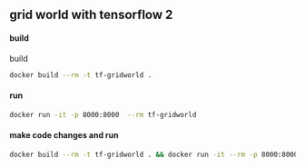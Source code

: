 ## grid world with tensorflow 2

#### build

build

```sh
docker build --rm -t tf-gridworld .
```

#### run

```sh
docker run -it -p 8000:8000  --rm tf-gridworld
```

#### make code changes and run

```sh
docker build --rm -t tf-gridworld . && docker run -it --rm -p 8000:8000 tf-gridworld
```
